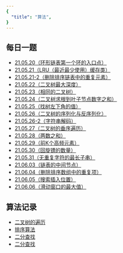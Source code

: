 ```yaml
---
{
  "title": "算法",
}
---
```


## 每日一题
- [21.05.20（环形链表第一个环的入口点）](./每日一题/21-05-20.md) <TagList :list="['环形链表', '双指针']" />
- [21.05.21（LRU（最近最少使用）缓存类）](./每日一题/21-05-21.md) <TagList :list="['LRU', '数组', '哈希表', '链表']" />
- [21.05.21-2（删除排序链表中的重复元素）](./每日一题/21-05-21-2.md) <TagList :list="['哑节点', '链表']" />
- [21.05.22（二叉树最大深度）](./每日一题/21-05-22.md) <TagList :list="['二叉树', '递归']" />
- [21.05.23（相同的二叉树）](./每日一题/21-05-23.md) <TagList :list="['二叉树', '递归']" />
- [21.05.24（二叉树求根到叶子节点数字之和）](./每日一题/21-05-24.md) <TagList :list="['二叉树遍历']" />
- [21.05.25（找树左下角的值）](./每日一题/21-05-25.md) <TagList :list="['二叉树遍历']" />
- [21.05.26（二叉树的序列化与反序列化）](./每日一题/21-05-26.md) <TagList :list="['二叉树遍历', '二叉树序列化']" />
- [21.05.26-2（字符串解码）](./每日一题/21-05-26-2.md) <TagList :list="['栈', '括号匹配']" />
- [21.05.27（二叉树的垂序遍历）](./每日一题/21-05-27.md) <TagList :list="['栈', '括号匹配']" />
- [21.05.28（两数之和）](./每日一题/21-05-28.md) <TagList :list="['哈希表', '双指针']" />
- [21.05.29（前K个高频元素）](./每日一题/21-05-29.md) <TagList :list="['哈希表', '排序', '堆', '前K大']" />
- [21.05.30（回旋镖的数量）](./每日一题/21-05-30.md) <TagList :list="['哈希表', '两点间距离']" />
- [21.05.31（无重复字符的最长子串）](./每日一题/21-05-31.md) <TagList :list="['哈希表', '双指针', '滑动窗口']" />
- [21.06.03（链表的中间节点）](./每日一题/21-06-03.md) <TagList :list="['双指针', '链表']" />
- [21.06.04（删除排序数组中的重复项）](./每日一题/21-06-04.md) <TagList :list="['双指针', '数组']" />
- [21.06.05（搜索插入位置）](./每日一题/21-06-05.md) <TagList :list="['二分查找', '排序数组']" />
- [21.06.06（滑动窗口的最大值）](./每日一题/21-06-06.md) <TagList :list="['滑动窗口', '双指针', '堆', '队列']" />

## 算法记录

- [二叉树的遍历](./算法记录/二叉树的遍历.md)
- [排序算法](./算法记录/排序算法.md)
- [二分查找](./算法记录/二分查找.md)
- [二分查找](./算法记录/堆.md)
